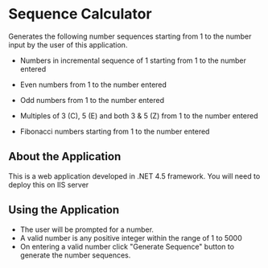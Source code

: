 # Sequence Calculator

Generates the following number sequences starting from 1 to the number input by the user of this application.

* Numbers in incremental sequence of 1 starting from 1 to the number entered

* Even numbers from 1 to the number entered

* Odd numbers from 1 to the number entered

* Multiples of 3 (C), 5 (E) and both 3 & 5 (Z) from 1 to the number entered

* Fibonacci numbers starting from 1 to the number entered


## About the Application
This is a web application developed in .NET 4.5 framework. You will need to deploy this on IIS server
## Using the Application
* The user will be prompted for a number.
* A valid number is any positive integer within the range of 1 to 5000
* On entering a valid number click "Generate Sequence" button to generate the number sequences.



